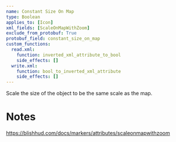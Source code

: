 ```yaml
---
name: Constant Size On Map
type: Boolean
applies_to: [Icon]
xml_fields: [ScaleOnMapWithZoom]
exclude_from_protobuf: True
protobuf_field: constant_size_on_map
custom_functions:
  read.xml:
    function: inverted_xml_attribute_to_bool
    side_effects: []
  write.xml:
    function: bool_to_inverted_xml_attribute
    side_effects: []
---
```

Scale the size of the object to be the same scale as the map.

Notes
=====

https://blishhud.com/docs/markers/attributes/scaleonmapwithzoom

